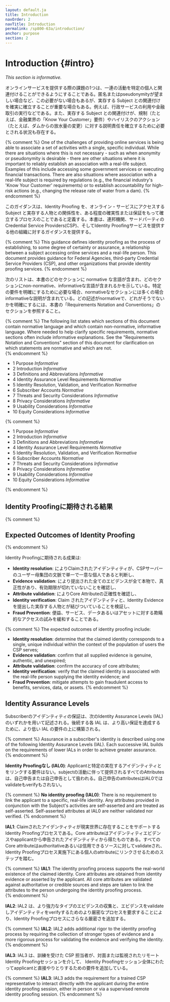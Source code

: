 ```yaml
---
layout: default.ja
title: Introduction
navOrder: 2
navTitle: Introduction
permalink: /sp800-63a/introduction/
anchor: purpose
section: 2
---
```


#  Introduction {#intro}

_This section is informative._

オンラインサービスを提供する際の課題の1つは、一連の活動を特定の個人と関連付けることができるようにすることである。匿名またはpseudonymityが望ましい場合など、この必要がない場合もあるが、実存する Subject との関連付けを確実に確立することが重要な場合もある。例えば、行政サービスの利用や金融取引の実行などである。また、実存する Subject との関連付けが、規制（たとえば、金融業界の「Know Your Customer」要件）やハイリスクのアクション（たとえば、ダムからの放水量の変更）に対する説明責任を確立するために必要とされる状況も存在する。

{% comment %}
One of the challenges of providing online services is being able to associate a set of activities with a single, specific individual. While there are situations where this is not necessary - such as when anonymity or pseudonymity is desirable - there are other situations where it is important to reliably establish an association with a real-life subject. Examples of this include accessing some government services or executing financial transactions. There are also situations where association with a real-life subject is required by regulations (e.g., the financial industry's 'Know Your Customer' requirements) or to establish accountability for high-risk actions (e.g., changing the release rate of water from a dam).
{% endcomment %}


このガイダンスは、Identity Proofing を、オンライン・サービスにアクセスする Subject と実存する人物との関係性を、ある程度の確実性または保証をもって確立するプロセスのことであると定義する。本書は、連邦機関、サードパーティのCredential Service Providers(CSP)、そしてIdentity Proofingサービスを提供する他の組織に対するガイダンスを提供する。

{% comment %}
This guidance defines identity proofing as the process of establishing, to some degree of certainty or assurance, a relationship between a subject accessing online services and a real-life person. This document provides guidance for Federal Agencies, third-party Credential Service Providers (CSP), and other organizations that provide identity proofing services.
{% endcomment %}

次のリストは、本書のどのセクションに normative な言語が含まれ、どのセクションにnon-normative、informativeな言語が含まれるかを示している。特定の要件を明確にするために必要な場合、normativeなセクションには多くの場合informativeな説明が含まれている。どの記述がnormativeで、どれがそうでないかを明確にするには、本書の「Requirements Notation and Conventions」のセクションを参照すること。

{% comment %}
The following list states which sections of this document contain normative language and which contain non-normative, informative language.  Where needed to help clarify specific requirements, normative sections often include informative explanations.  See the "Requirements Notation and Conventions" section of this document for clarification on which statements are normative and which are not.  
{% endcomment %}

- 1 Purpose _Informative_
- 2 Introduction _Informative_
- 3 Definitions and Abbreviations _Informative_
- 4 Identity Assurance Level Requirements _Normative_
- 5 Identity Resolution, Validation, and Verification _Normative_
- 6 Subscriber Accounts _Normative_
- 7 Threats and Security Considerations _Informative_
- 8 Privacy Considerations _Informative_
- 9 Usability Considerations _Informative_
- 10 Equity Considerations _Informative_

{% comment %}

- 1 Purpose _Informative_
- 2 Introduction _Informative_
- 3 Definitions and Abbreviations _Informative_
- 4 Identity Assurance Level Requirements _Normative_
- 5 Identity Resolution, Validation, and Verification _Normative_
- 6 Subscriber Accounts _Normative_
- 7 Threats and Security Considerations _Informative_
- 8 Privacy Considerations _Informative_
- 9 Usability Considerations _Informative_
- 10 Equity Considerations _Informative_

{% endcomment %}

## Identity Proofingに期待される結果

{% comment %}

## Expected Outcomes of Identity Proofing

{% endcomment %}

Identity Proofingに期待される成果は: 

* **Identity resolution**: によりClaimされたアイデンティティが、CSPサーバーのユーザー母集団の文脈で単一で一意な個人であると判断し、
* **Evidence validation**: により提出された全てのエビデンスが全て本物で、真正性があり、有効期限が切れていないことを確認し、
* **Attribute validation**: によりCore Attributeの正確性を確認し、
* **Identity verification**: Claim されたアイデンティティと、Identity Evidence を提出した実存する人物とが結びついていることを検証し、
* **Fraud Prevention**: 便益、サービス、データあるいはアセットに対する欺瞞的なアクセスの試みを緩和することである。

{% comment %}
The expected outcomes of identity proofing include:

* **Identity resolution**: determine that the claimed identity corresponds to a single, unique individual within the context of the population of users the CSP serves;
* **Evidence validation**: confirm that all supplied evidence is genuine, authentic, and unexpired;
* **Attribute validation**: confirm the accuracy of core attributes;
* **Identity verification**: verify that the claimed identity is associated with the real-life person supplying the identity evidence; and
* **Fraud Prevention**: mitigate attempts to gain fraudulent access to benefits, services, data, or assets.
{% endcomment %}

## Identity Assurance Levels

Subscriberのアイデンティティの保証は、次のIdentity Assurance Levels (IAL)のいずれかを用いて記述される。後続する各 IAL は、より高い保証を達成するために、より低い IAL の要件の上に構築される。  

{% comment %}
Assurance in a subscriber's identity is described using one of the following Identity Assurance Levels (IAL). Each successive IAL builds on the requirements of lower IALs in order to achieve greater assurance.   
{% endcomment %}


**Identity Proofingなし (IAL0)**: Applicantと特定の実在するアイデンティティとをリンクする要件はない。subjectの活動に伴って提供されるすべてのAttributesは、自己申告または自己申告として扱われる。自己申告のattributesはIAL0ではvalidateもverifyもされない。

{% comment %}
**No identity proofing (IAL0)**: There is no requirement to link the applicant to a specific, real-life identity. Any attributes provided in conjunction with the Subject's activities are self-asserted and are treated as self-asserted. Self-asserted attributes at IAL0 are neither validated nor verified.
{% endcomment %}

**IAL1**: Claimされたアイデンティティが現実世界に存在することをサポートするIdentity Proofingプロセスである。Core attributeはアイデンティティエビデンスやapplicantから申告されたアイデンティティから得たものである。すべてのCore attributeはauthoritativeあるいは信用できるソースに対してvalidateされ、Identity Proofingプロセス実施下にある個人のattributeにリンクさせるためのステップを踏む。

{% comment %}
**IAL1**: The identity proofing process supports the real-world existence of the claimed identity. Core attributes are obtained from identity evidence or asserted by the applicant.  All core attributes are validated against authoritative or credible sources and steps are taken to link the attributes to the person undergoing the identity proofing process.   
{% endcomment %} 

**IAL2**: IAL2 は、より強力なタイプのエビデンスの収集と、エビデンスをvalidateしアイデンティティをverifyするためのより厳密なプロセスを要求することにより、Identity Proofingプロセスにさらなる厳密さを追加する。

{% comment %} 
**IAL2**: IAL2 adds additional rigor to the identity proofing process by requiring the collection of stronger types of evidence and a more rigorous process for validating the evidence and verifying the identity. 
{% endcomment %} 

**IAL3**: IAL3 は、訓練を受けた CSP 担当者が、対面または監視されたリモートIdentity Proofingセッションを介して、 Identity Proofingセッション全体にわたってapplicantと直接やりとりするための要件を追加している。

{% comment %} 
**IAL3**: IAL3 adds the requirement for a trained CSP representative to interact directly with the applicant during the entire identity proofing session, either in person or via a supervised remote identity proofing session.
{% endcomment %} 

